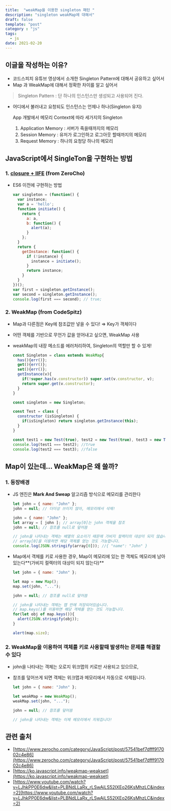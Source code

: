 ```yaml
---
title:  "weakMap을 이용한 singleton 패턴 "
description: "singleton weakMap에 대해서"
draft: false
template: "post"
category : "js"
tags:
  - js
date: 2021-02-20
---
```

## **이글을 작성하는 이유?**

- 코드스피치 유튜브 영상에서 소개한 Singleton Pattern에 대해서 공유하고 싶어서
- Map 과 WeakMap에 대해서 정확한 차이를 알고 싶어서

> Singleton Pattern : 단 하나의 인스턴스만 생성되고 사용되어 진다.

- 어디에서 불러내고 요청되도 인스턴스는 언제나 하나(Singleton 유지)

  App 개발에서 메모리 Context에 따라 세가지의 Singleton
    1.   Application Memory : 서버가 죽을때까지의 메모리
    2.  Session Memory : 유저가 로그인하고 로그아웃 할때까지의 메모리
    3.  Request  Memory : 하나의 요청당 하나의 메모리

## JavaScript에서 SingleTon을 구현하는 방법

### 1. [closure + IIFE](https://www.zerocho.com/category/JavaScript/post/57541bef7dfff917002c4e86) (from ZeroCho)

- ES6 이전에 구현하는 방법

    ```jsx
    var singleton = (function() {
      var instance;
      var a = 'hello';
      function initiate() {
        return {
          a: a,
          b: function() {
            alert(a);
          }
        };
      }
      return {
        getInstance: function() {
          if (!instance) {
            instance = initiate();
          }
          return instance;
        }
      }
    })();
    var first = singleton.getInstance();
    var second = singleton.getInstance();
    console.log(first === second); // true;
    ```

### 2. WeakMap (from CodeSpitz)

- Map과 다른점은 Key에 참조값만 넣을 수 있다! ⇒ Key가 객체이다
- 어떤 객체를 기반으로 무언가 값을 얻어내고 싶으면, WeakMap 사용
- weakMap의 내장 메소드를 에러처리하여, Singleton의 역할만 할 수 있게!

    ```jsx
    const Singleton = class extends WeakMap{
      has(){err()};
      get(){err()};
      set(){err()};
      getInstance(v){
        if(!super.has(v.constructor)) super.set(v.constructor, v);
        return super.get(v.constructor);
      }
    }

    const singleton = new Singleton;

    const Test = class {
      constructor (isSingleton) {
        if(isSingleton) return singleton.getInstance(this);
      }
    }

    const test1 = new Test(true), test2 = new Test(true), test3 = new Test();
    console.log(test1 === test2); //true
    console.log(test2 === test3); //false
    ```

## Map이 있는데...  WeakMap은 왜 쓸까?

### 1. **등장배경**

- JS 엔진은 **Mark And Sweap** 알고리즘 방식으로 메모리를 관리한다

    ```jsx
    let john = { name: "John" };
    john = null; // 더이상 쓰이지 않아, 메모리에서 삭제!

    john = { name: "John" };
    let array = [ john ]; // array[0]는 john 객체을 참조
    john = null; // 참조를 null로 덮어씀

    // john을 나타내는 객체는 배열의 요소이기 때문에 가비지 컬렉터의 대상이 되지 않습니다.
    // array[0]을 이용하면 해당 객체를 얻는 것도 가능합니다.
    console.log(JSON.stringify(array[0])); //{ "name": "John" }
    ```

- Map에서 객체를 키로 사용한 경우, Map이 메모리에 있는 한 객체도 메모리에 남아 있는다**(가비지 컬렉터의 대상이 되지 않는다)**

    ```jsx
    let john = { name: "John" };

    let map = new Map();
    map.set(john, "...");

    john = null; // 참조를 null로 덮어씀

    // john을 나타내는 객체는 맵 안에 저장되어있습니다.
    // map.keys()를 이용하면 해당 객체를 얻는 것도 가능합니다.
    for(let obj of map.keys()){
      alert(JSON.stringify(obj));
    }

    alert(map.size);
    ```

### **2. WeakMap을 이용하여 객체를 키로 사용할때 발생하는 문제를 해결할 수 있다**

- john을 나타내는 객체는 오로지 위크맵의 키로만 사용되고 있으므로,
- 참조를 덮어쓰게 되면 객체는 위크맵과 메모리에서 자동으로 삭제됩니다.

    ```jsx
    let john = { name: "John" };

    let weakMap = new WeakMap();
    weakMap.set(john, "...");

    john = null; // 참조를 덮어씀

    // john을 나타내는 객체는 이제 메모리에서 지워집니다!
    ```

## 관련 출처

- [https://www.zerocho.com/category/JavaScript/post/57541bef7dfff917002c4e86](https://www.zerocho.com/category/JavaScript/post/57541bef7dfff917002c4e86)
- [https://ko.javascript.info/weakmap-weakset](https://ko.javascript.info/weakmap-weakset)
- [https://www.youtube.com/watch?v=LJhkPP0E6dw&list=PLBNdLLaRx_rLSwAiLS52IXEo26KsMhzLC&index=2](https://www.youtube.com/watch?v=LJhkPP0E6dw&list=PLBNdLLaRx_rLSwAiLS52IXEo26KsMhzLC&index=2)
